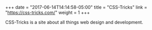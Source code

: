 +++
date = "2017-06-14T14:14:58-05:00"
title = "CSS-Tricks"
link = "https://css-tricks.com/"
weight = 1
+++

CSS-Tricks is a site about all things web design and development.
<!--more-->
